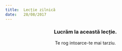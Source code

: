 ```yaml
---
title:  Lecție zilnică
date:   28/08/2017
---
```


### <center>Lucrăm la această lecție.</center>
<center>Te rog intoarce-te mai tarziu.</center>